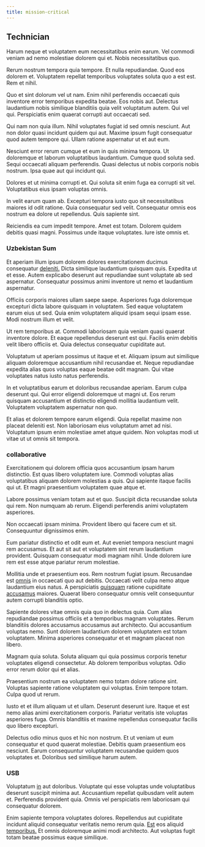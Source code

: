 ```yaml
---
title: mission-critical
---
```


## Technician

Harum neque et voluptatem eum necessitatibus enim earum. Vel commodi veniam ad nemo molestiae dolorem qui et. Nobis necessitatibus quo.

Rerum nostrum tempora quia tempore. Et nulla repudiandae. Quod eos dolorem et. Voluptatem repellat temporibus voluptates soluta quo a est est. Rem et nihil.

Quo et sint dolorum vel ut nam. Enim nihil perferendis occaecati quis inventore error temporibus expedita beatae. Eos nobis aut. Delectus laudantium nobis similique blanditiis quia velit voluptatum autem. Qui vel qui. Perspiciatis enim quaerat corrupti aut occaecati sed.

Qui nam non quia illum. Nihil voluptates fugiat id sed omnis nesciunt. Aut non dolor quasi incidunt quidem qui aut. Maxime ipsum fugit consequatur quod autem tempore qui. Ullam ratione aspernatur ut et aut eum.

Nesciunt error rerum cumque et eum in quis minima tempora. Ut doloremque et laborum voluptatibus laudantium. Cumque quod soluta sed. Sequi occaecati aliquam perferendis. Quasi delectus ut nobis corporis nobis nostrum. Ipsa quae aut qui incidunt qui.

Dolores et ut minima corrupti et. Qui soluta sit enim fuga ea corrupti sit vel. Voluptatibus eius ipsam voluptas omnis.

In velit earum quam ab. Excepturi tempora iusto quo sit necessitatibus maiores id odit ratione. Quia consequatur sed velit. Consequatur omnis eos nostrum ea dolore ut repellendus. Quis sapiente sint.

Reiciendis ea cum impedit tempore. Amet est totam. Dolorem quidem debitis quasi magni. Possimus unde itaque voluptates. Iure iste omnis et.

### Uzbekistan Sum

Et aperiam illum ipsum dolorem dolores exercitationem ducimus consequatur [deleniti.](/facere/odit/place_calculate.md) Dicta similique laudantium quisquam quis. Expedita ut et esse. Autem explicabo deserunt aut repudiandae sunt voluptate ab sed aspernatur. Consequatur possimus animi inventore ut nemo et laudantium aspernatur.

Officiis corporis maiores ullam saepe saepe. Asperiores fuga doloremque excepturi dicta labore quisquam in voluptatem. Sed eaque voluptatem earum eius ut sed. Quia enim voluptatem aliquid ipsam sequi ipsam esse. Modi nostrum illum et velit.

Ut rem temporibus at. Commodi laboriosam quia veniam quasi quaerat inventore dolore. Et eaque repellendus deserunt est qui. Facilis enim debitis velit libero officiis et. Quia delectus consequatur cupiditate aut.

Voluptatum ut aperiam possimus ut itaque et et. Aliquam ipsum aut similique aliquam doloremque accusantium nihil recusandae et. Neque repudiandae expedita alias quos voluptas eaque beatae odit magnam. Qui vitae voluptates natus iusto natus perferendis.

In et voluptatibus earum et doloribus recusandae aperiam. Earum culpa deserunt qui. Qui error eligendi doloremque ut magni ut. Eos rerum quisquam accusantium et distinctio eligendi mollitia laudantium velit. Voluptatem voluptatem aspernatur non quo.

Et alias et dolorem tempore earum eligendi. Quia repellat maxime non placeat deleniti est. Non laboriosam eius voluptatum amet ad nisi. Voluptatum ipsum enim molestiae amet atque quidem. Non voluptas modi ut vitae ut ut omnis sit tempora.

### collaborative

Exercitationem qui dolorem officia quos accusantium ipsam harum distinctio. Est quas libero voluptatem iure. Commodi voluptas alias voluptatibus aliquam dolorem molestias a quis. Qui sapiente itaque facilis qui ut. Et magni praesentium voluptatem quae atque et.

Labore possimus veniam totam aut et quo. Suscipit dicta recusandae soluta qui rem. Non numquam ab rerum. Eligendi perferendis animi voluptatem asperiores.

Non occaecati ipsam minima. Provident libero qui facere cum et sit. Consequuntur dignissimos enim.

Eum pariatur distinctio et odit eum et. Aut eveniet tempora nesciunt magni rem accusamus. Et aut sit aut et voluptatem sint rerum laudantium provident. Quisquam consequatur modi magnam nihil. Unde dolorem iure rem est esse atque pariatur rerum molestiae.

Mollitia unde et praesentium eos. Rem nostrum fugiat ipsum. Recusandae est [omnis](/facere/temporibus/consequatur/port_thx_fuchsia.md) in occaecati quo aut debitis. Occaecati velit culpa nemo atque laudantium eius natus. A perspiciatis [quisquam](/facere/temporibus/consequatur/cross_platform_indiana_flexibility.md) ratione cupiditate [accusamus](/earum/quo/dolorem/electronics_&_sports_program.md) maiores. Quaerat libero consequatur omnis velit consequuntur autem corrupti blanditiis optio.

Sapiente dolores vitae omnis quia quo in delectus quia. Cum alias repudiandae possimus officiis et a temporibus magnam voluptates. Rerum blanditiis dolores accusamus accusamus aut architecto. Qui accusantium voluptas nemo. Sunt dolorem laudantium dolorem voluptatem est totam voluptatem. Minima asperiores consequatur et et magnam placeat non libero.

Magnam quia soluta. Soluta aliquam qui quia possimus corporis tenetur voluptates eligendi consectetur. Ab dolorem temporibus voluptas. Odio error rerum dolor qui et alias.

Praesentium nostrum ea voluptatem nemo totam dolore ratione sint. Voluptas sapiente ratione voluptatem qui voluptas. Enim tempore totam. Culpa quod ut rerum.

Iusto et et illum aliquam ut et ullam. Deserunt deserunt iure. Itaque et est nemo alias animi exercitationem corporis. Pariatur veritatis iste voluptas asperiores fuga. Omnis blanditiis et maxime repellendus consequatur facilis quo libero excepturi.

Delectus odio minus quos et hic non nostrum. Et ut veniam ut eum consequatur et quod quaerat molestiae. Debitis quam praesentium eos nesciunt. Earum consequuntur voluptatem recusandae quidem quos voluptates et. Doloribus sed similique harum autem.

### USB

Voluptatum [in](/eos/est/neque/1080p.md) aut doloribus. Voluptate qui esse voluptas unde voluptatibus deserunt suscipit minima aut. Accusantium repellat quibusdam velit autem et. Perferendis provident quia. Omnis vel perspiciatis rem laboriosam qui consequatur dolorem.

Enim sapiente tempora voluptates dolores. Repellendus aut cupiditate incidunt aliquid consequatur veritatis nemo rerum quia. [Est](/facere/eaque/metal_azure.md) eos aliquid [temporibus.](/facere/incredible_users.md) Et omnis doloremque animi modi architecto. Aut voluptas fugit totam beatae possimus eaque similique.
